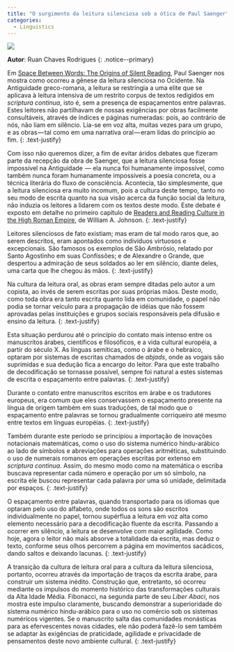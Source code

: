 ```yaml
---
title: "O surgimento da leitura silenciosa sob a ótica de Paul Saenger"
categories:
  - Linguistics
---
```


![](https://raw.githubusercontent.com/ruanchaves/ruanchaves.github.io/master/assets/images/alexander.png)

**Autor**: Ruan Chaves Rodrigues
{: .notice--primary}

Em [Space Between Words: The Origins of Silent Reading](https://www.sup.org/books/title/?id=683), Paul Saenger nos mostra como ocorreu a gênese da leitura silenciosa no Ocidente. Na Antiguidade greco-romana, 
a leitura se restringia a uma elite que se aplicava à leitura intensiva de um restrito corpus de textos redigidos em *scriptura continua*, isto é, sem a presença de 
espaçamentos entre palavras. Estes leitores não partilhavam de nossas exigências por obras facilmente consultáveis, através de índices e páginas numeradas: pois, 
ao contrário de nós, não liam em silêncio. Lia-se em voz alta, muitas vezes para um grupo, e as obras — tal como em uma narrativa oral — eram lidas do princípio ao fim.
{: .text-justify}


Com isso não queremos dizer, a fim de evitar áridos debates que fizeram parte da recepção da obra de Saenger, que a leitura silenciosa fosse impossível na Antiguidade  — 
ela nunca foi humanamente impossível, como também nunca foram humanamente impossíveis a poesia concreta, ou a técnica literária do fluxo de consciência. 
Acontecia, tão simplesmente, que a leitura silenciosa era muito incomum, pois a cultura deste tempo, tanto no seu modo de escrita quanto na sua visão acerca da 
função social da leitura, não induzia os leitores a lidarem com os textos deste modo. Este debate é exposto em detalhe no primeiro capítulo de [Readers and Reading Culture in the High Roman Empire](https://oxford.universitypressscholarship.com/view/10.1093/acprof:oso/9780195176407.001.0001/acprof-9780195176407), de William A. Johnson.
{: .text-justify}


Leitores silenciosos de fato existiam; mas eram de tal modo raros que, ao serem descritos, eram apontados como indivíduos virtuosos e excepcionais. São famosos 
os exemplos de São Ambrósio, relatado por Santo Agostinho em suas Confissões; e de Alexandre o Grande, que despertou a admiração de seus soldados ao ler em silêncio,
diante deles, uma carta que lhe chegou às mãos.
{: .text-justify}


Na cultura da leitura oral, as obras eram sempre ditadas pelo autor a um copista, ao invés de serem escritas por suas próprias mãos. Deste modo, como toda obra 
era tanto escrita quanto lida em comunidade, o papel não podia se tornar veículo para a propagação de idéias que não fossem aprovadas pelas instituições e grupos 
sociais responsáveis pela difusão e ensino da leitura.
{: .text-justify}

Esta situação perdurou até o princípio do contato mais intenso entre os manuscritos árabes, científicos e filosóficos, e a vida cultural européia, a partir do 
século X. As línguas semíticas, como o árabe e o hebraico, optaram por sistemas de escritas chamados de *abjads*, onde as vogais são suprimidas e sua dedução fica a 
encargo do leitor. Para que este trabalho de decodificação se tornasse possível, sempre foi natural a estes sistemas de escrita o espaçamento entre palavras.
{: .text-justify}

Durante o contato entre manuscritos escritos em árabe e os tradutores europeus, era comum que eles conservassem o espaçamento presente na língua de origem também 
em suas traduções, de tal modo que o espaçamento entre palavras se tornou gradualmente corriqueiro até mesmo entre textos em línguas européias.
{: .text-justify}

Também durante este período se principiou a importação de inovações notacionais matemáticas, como o uso do sistema numérico hindu-arábico ao lado de símbolos e 
abreviações para operações aritméticas, substituindo o uso de numerais romanos em operações escritas por extenso em *scriptura continua*. Assim, do mesmo modo 
como na matemática o escriba buscava representar cada número e operação por um só símbolo, na escrita ele buscou representar cada palavra por uma só unidade, 
delimitada por espaços. 
{: .text-justify}

O espaçamento entre palavras, quando transportado para os idiomas que optaram pelo uso do alfabeto, onde todos os sons são escritos individualmente no papel, 
tornou supérflua a leitura em voz alta como elemento necessário para a decodificação fluente da escrita. Passando a ocorrer em silêncio, a leitura se desenvolve 
com maior agilidade. Como hoje, agora o leitor não mais absorve a totalidade da escrita, mas deduz o texto, conforme seus olhos percorrem a página em 
movimentos sacádicos, dando saltos e deixando lacunas.
{: .text-justify}

A transição da cultura de leitura oral para a cultura da leitura silenciosa, portanto, ocorreu através da importação de traços da escrita árabe, para construir um 
sistema inédito. Construção que, entretanto, só ocorreu mediante os impulsos do momento histórico das transformações culturais da Alta Idade Média. 
Fibonacci, na segunda parte de seu *Liber Abaci*, nos mostra este impulso claramente, buscando demonstrar a superioridade do sistema numérico hindu-arábico 
para o uso no comércio sob os sistemas numéricos vigentes. Se o manuscrito salta das comunidades monásticas para as efervescentes novas cidades, ele não 
poderá fazê-lo sem também se adaptar às exigências de praticidade, agilidade e privacidade de pensamentos deste novo ambiente cultural.
{: .text-justify}
